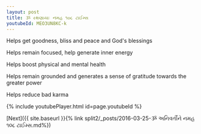 ```yaml
---
layout: post
title: ૐ રક્ષણાયાઃ નમહ ૧૦૮ ટાઈમ્સ
youtubeId: MEO3UN8KC-k
---
```

 
 
Helps get goodness, bliss and peace and God's blessings
 
Helps remain focused, help generate inner energy 
 
Helps boost physical and mental health 
 
Helps remain grounded and generates a sense of gratitude towards the greater power 
 
Helps reduce bad karma
 
 
 
 


{% include youtubePlayer.html id=page.youtubeId %}
 
[Next]({{ site.baseurl }}{% link  split2/_posts/2016-03-25-ૐ અનિવર્તીને નમહ ૧૦૮ ટાઈમ્સ.md%})
 
